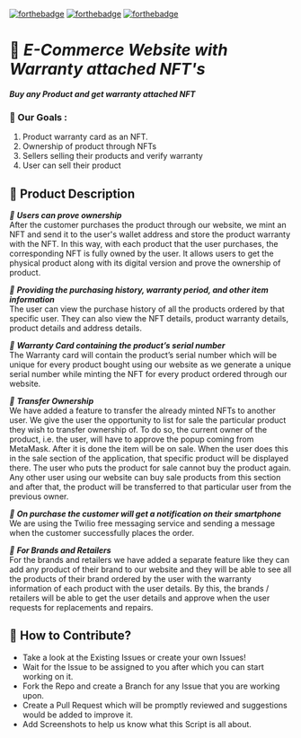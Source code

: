 <!-- ![socialify](https://socialify.git.ci/soumyajit4419/MedHub_360/image?font=Raleway&forks=1&issues=1&language=1&pattern=Plus&pulls=1&stargazers=1&theme=Light) -->

<!-- **[Devfolio Submission](https://devfolio.co/submissions/medhub-4)** &nbsp; &nbsp; &nbsp; **[YouTube Video](https://youtu.be/Rfm2tWCNOn4)** -->

[![forthebadge](https://forthebadge.com/images/badges/built-by-developers.svg)](https://forthebadge.com)
[![forthebadge](https://forthebadge.com/images/badges/made-with-javascript.svg)](https://forthebadge.com)
[![forthebadge](https://forthebadge.com/images/badges/open-source.svg)](https://forthebadge.com)


# 📱 _E-Commerce Website with Warranty attached NFT's_ 

_**Buy any Product and get warranty attached NFT**_ <br />

### 🎯 Our Goals :

1.  Product warranty card as an NFT.
2.  Ownership of product through NFTs
3.  Sellers selling their products and verify warranty
4.  User can sell their product 

## 📝 Product Description

_📌 **Users can prove ownership**_ <br/>
After the customer purchases the product through our website, we mint an NFT and send it to the user's wallet address and store the product warranty with the NFT. In this way, with each product that the user purchases, the corresponding NFT is fully owned by the user. It allows users to get the physical product along with its digital version and prove the ownership of product.

_📌 **Providing the purchasing history, warranty period, and other item information**_ <br/>
The user can view the purchase history of all the products ordered by that specific user. They  can also view the NFT details, product warranty details, product details and address details.

_📌 **Warranty Card containing the product’s serial number**_ <br/>
The Warranty card will contain the product’s serial number which will be unique for every product bought using our website as we generate a unique serial number while minting the NFT for every product ordered through our website.

_📌 **Transfer Ownership**_ <br/>
We have added a feature to transfer the already minted NFTs to another user. We give the user the opportunity to list for sale the particular product they wish to transfer ownership of. To do so, the current owner of the product, i.e. the user, will have to approve the popup coming from MetaMask. After it is done the item will be on sale. When the user does this in the sale section of ​​the application, that specific product will be displayed there. The user who puts the product for sale cannot buy the product again. Any other user using our website can buy sale products from this section and after that, the product will be transferred to that particular user from the previous owner.

_📌 **On purchase the customer will get a notification on their smartphone**_ <br/>
We are using the Twilio free messaging service and sending a message when the customer successfully places the order.

_📌 **For Brands and Retailers**_ <br/>
For the brands and retailers we have added a separate feature like they can add any product of their brand to our website and they will be able to see all the products of their brand ordered by the user with the warranty information of each product with the user details. By this, the brands / retailers will be able to get the user details and approve when the user requests for replacements and repairs.

## 🤝 How to Contribute?

- Take a look at the Existing Issues or create your own Issues!
- Wait for the Issue to be assigned to you after which you can start working on it.
- Fork the Repo and create a Branch for any Issue that you are working upon.
- Create a Pull Request which will be promptly reviewed and suggestions would be added to improve it.
- Add Screenshots to help us know what this Script is all about.